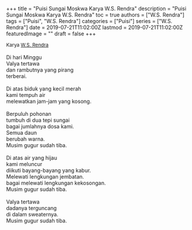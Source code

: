 +++
title = "Puisi Sungai Moskwa Karya W.S. Rendra"
description = "Puisi Sungai Moskwa Karya W.S. Rendra"
toc = true
authors = ["W.S. Rendra"]
tags = ["Puisi", "W.S. Rendra"]
categories = ["Puisi"]
series = ["W.S. Rendra"]
date = 2019-07-21T11:02:00Z
lastmod = 2019-07-21T11:02:00Z
featuredImage = ""
draft = false
+++

<div style="text-align: justify;">
<div style="font-size: small;">Karya <a href="/authors/w.s.-rendra/" target="_blank">W.S. Rendra</a></div><br />
Di hari Minggu<br />Valya tertawa<br />dan rambutnya yang pirang<br />terberai.<br /><br />Di atas biduk yang kecil merah<br />kami tempuh air<br />melewatkan jam-jam yang kosong.<br /><br />Berpuluh pohonan<br />tumbuh di dua tepi sungai<br />bagai jumlahnya dosa kami.<br />Semua daun<br />berubah warna.<br />Musim gugur sudah tiba.<br /><br />Di atas air yang hijau<br />kami meluncur<br />diikuti bayang-bayang yang kabur.<br />Melewati lengkungan jembatan.<br />bagai melewati lengkungan kekosongan.<br />Musim gugur sudah tiba.<br /><br />Valya tertawa<br />dadanya terguncang<br />di dalam sweaternya.<br />Musim gugur sudah tiba.</div>
